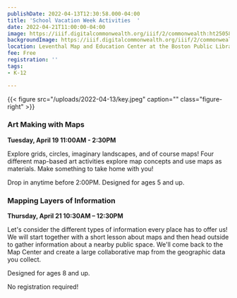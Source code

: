 ```yaml
---
publishDate: 2022-04-13T12:30:58.000-04:00
title: 'School Vacation Week Activities  '
date: 2022-04-21T11:00:00-04:00
image: https://iiif.digitalcommonwealth.org/iiif/2/commonwealth:ht250586p/full/full/0/default.jpg
backgroundImage: https://iiif.digitalcommonwealth.org/iiif/2/commonwealth:ht250586p/full/full/0/default.jpg
location: Leventhal Map and Education Center at the Boston Public Library
fee: Free
registration: ''
tags:
- K-12

---
```

{{< figure src="/uploads/2022-04-13/key.jpeg" caption="" class="figure-right" >}}

### **Art Making with Maps**

**Tuesday, April 19 11:00AM - 2:30PM**

Explore grids, circles, imaginary landscapes, and of course maps! Four different map-based art activities explore map concepts and use maps as materials. Make something to take home with you!

Drop in anytime before 2:00PM. Designed for ages 5 and up.

### Mapping Layers of Information

**Thursday, April 21 10:30AM – 12:30PM**

Let's consider the different types of information every place has to offer us! We will start together with a short lesson about maps and then head outside to gather information about a nearby public space. We'll come back to the Map Center and create a large collaborative map from the geographic data you collect.

Designed for ages 8 and up.

No registration required!